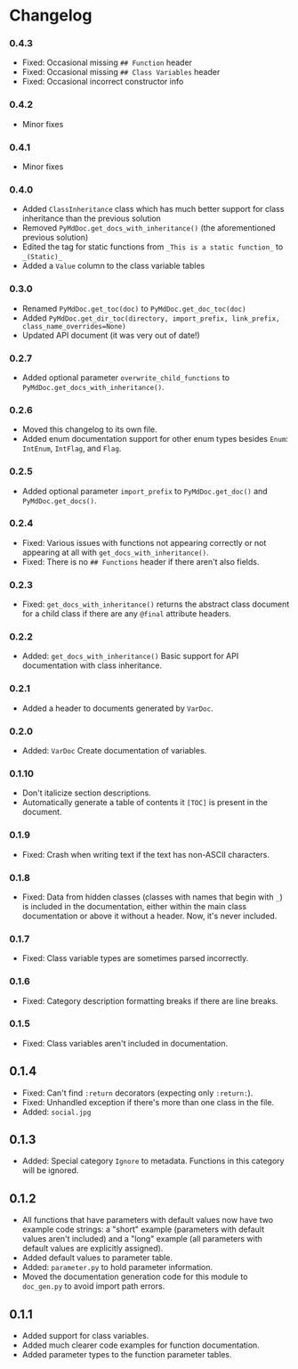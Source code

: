 # Changelog

### 0.4.3

- Fixed: Occasional missing `## Function` header
- Fixed: Occasional missing `## Class Variables` header
- Fixed: Occasional incorrect constructor info

### 0.4.2

- Minor fixes

### 0.4.1

- Minor fixes

### 0.4.0

- Added `ClassInheritance` class which has much better support for class inheritance than the previous solution
- Removed `PyMdDoc.get_docs_with_inheritance()` (the aforementioned previous solution)
- Edited the tag for static functions from `_This is a static function_` to `_(Static)_`
- Added a `Value` column to the class variable tables

### 0.3.0

- Renamed `PyMdDoc.get_toc(doc)` to `PyMdDoc.get_doc_toc(doc)`
- Added `PyMdDoc.get_dir_toc(directory, import_prefix, link_prefix, class_name_overrides=None)`
- Updated API document (it was very out of date!)

### 0.2.7

- Added optional parameter `overwrite_child_functions` to `PyMdDoc.get_docs_with_inheritance()`.

### 0.2.6

- Moved this changelog to its own file.
- Added enum documentation support for other enum types besides `Enum`: `IntEnum`, `IntFlag`, and `Flag`.

### 0.2.5

- Added optional parameter `import_prefix` to `PyMdDoc.get_doc()` and `PyMdDoc.get_docs()`.

### 0.2.4

- Fixed: Various issues with functions not appearing correctly or not appearing at all with `get_docs_with_inheritance()`.
- Fixed: There is no `## Functions` header if there aren't also fields.

### 0.2.3

- Fixed: `get_docs_with_inheritance()` returns the abstract class document for a child class if there are any `@final` attribute headers.

### 0.2.2

- Added: `get_docs_with_inheritance()` Basic support for API documentation with class inheritance.

### 0.2.1

- Added a header to documents generated by `VarDoc`.

### 0.2.0

- Added: `VarDoc` Create documentation of variables.

### 0.1.10

- Don't italicize section descriptions.
- Automatically generate a table of contents it `[TOC]` is present in the document.

### 0.1.9

- Fixed: Crash when writing text if the text has non-ASCII characters.

### 0.1.8

- Fixed: Data from hidden classes (classes with names that begin with `_`) is included in the documentation, either within the main class documentation or above it without a header. Now, it's never included.

### 0.1.7

- Fixed: Class variable types are sometimes parsed incorrectly.

### 0.1.6

- Fixed: Category description formatting breaks if there are line breaks.

### 0.1.5

- Fixed: Class variables aren't included in documentation.

## 0.1.4

- Fixed: Can't find `:return` decorators (expecting only `:return:`).
- Fixed: Unhandled exception if there's more than one class in the file.
- Added: `social.jpg`

## 0.1.3

- Added: Special category `Ignore` to metadata. Functions in this category will be ignored.

## 0.1.2

- All functions that have parameters with default values now have two example code strings: a "short" example (parameters with default values aren't included) and a "long" example (all parameters with default values are explicitly assigned).
- Added default values to parameter table.
- Added: `parameter.py` to hold parameter information.
- Moved the documentation generation code for this module to `doc_gen.py` to avoid import path errors.

## 0.1.1

- Added support for class variables.
- Added much clearer code examples for function documentation.
- Added parameter types to the function parameter tables.
